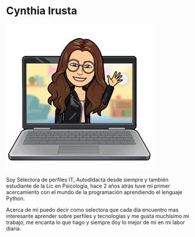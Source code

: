 
# Cynthia Irusta

![hello!](https://github.com/cyn-irusta/HolaMundo/blob/main/computadorcyn.png?raw=true)

Soy Selectora de perfiles IT, Autodidacta desde siempre y también estudiante de la Lic en Psicología, hace 2 años atrás tuve mi primer acercamiento con el mundo de la programación aprendiendo el lenguaje Python.

Acerca de mi puedo decir como selectora que cada día encuentro mas interesante aprender sobre perfiles y tecnologías y me gusta muchísimo mi trabajo, me encanta lo que hago y siempre doy lo mejor de mi en mi labor diaria.

